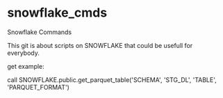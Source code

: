 # snowflake_cmds
Snowflake Commands

This git is about scripts on SNOWFLAKE that could be usefull for everybody.

get example:

call SNOWFLAKE.public.get_parquet_table('SCHEMA', 'STG_DL', 'TABLE', 'PARQUET_FORMAT')
